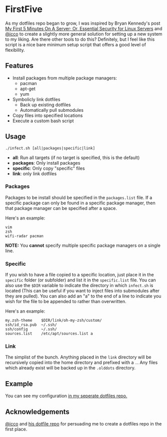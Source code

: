 # FirstFive

As my dotfiles repo began to grow, I was inspired by Bryan Kennedy's post [My First 5 Minutes On A Server; Or, Essential Security for Linux Servers](http://plusbryan.com/my-first-5-minutes-on-a-server-or-essential-security-for-linux-servers) and [@icco](https://github.com/icco) to create a slightly more general solution for setting up a new system to my liking. Are there other tools to do this? Definitely, but I feel like this script is a nice bare minimum setup script that offers a good level of flexibility.

## Features

* Install packages from multiple package managers:
  * pacman
  * apt-get
  * yum
* Symbolicly link dotfiles
  * Back up existing dotfiles
  * Automatically pull submodules
* Copy files into specified locations
* Execute a custom bash script

## Usage

```
./infect.sh [all|packages|specific|link]
```

* **all**: Run all targets (if no target is specified, this is the default)
* **packages**: Only install packages
* **specific**: Only copy "specific" files
* **link**: only link dotfiles

### Packages

Packages to be install should be specified in the ```packages.list``` file. If a specific package can only be found in a specific package manager, then that package manager can be specified after a space.

Here's an example:
```
vim
zsh
wifi-radar pacman
```

**NOTE:** You **cannot** specify multiple specific package managers on a single line.

### Specific

If you wish to have a file copied to a specific location, just place it in the ```specific``` folder (or subfolder) and list it in the ```specific.list``` file. You can also use the ```$DIR``` variable to indicate the directory in which ```infect.sh``` is located (This can be useful if you want to inject files into submodules after they are pulled). You can also add an "a" to the end of a line to indicate you wish for the file to be appended to rather than overwritten.

Here's an example:
```
my.zsh-theme    $DIR/link/oh-my-zsh/custom/
ssh/id_rsa.pub  ~/.ssh/
ssh/config      ~/.ssh/
sources.list    /etc/apt/sources.list a
```

### Link

The simplist of the bunch. Anything placed in the ```link``` directory will be recursively copied into the home directory and prefixed with a ```.```. Any files which already exist will be backed up in the ```.olddots``` directory.

## Example

You can see my configuration [in my seperate dotfiles repo.](https://github.com/AndrewGuenther/dotfiles)

## Acknowledgements

[@icco](https://github.com/icco) and [his dotfile repo](https://github.com/icco/dotFiles) for persuading me to create a dotfiles repo in the first place.
